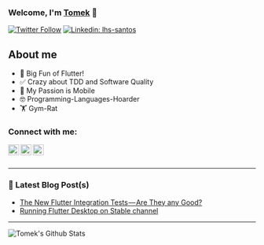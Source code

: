 ### Welcome, I'm [Tomek][website] 👋
[![Twitter Follow](https://img.shields.io/twitter/follow/tpolansk?label=Follow)](https://twitter.com/tpolansk)
[![Linkedin: lhs-santos](https://img.shields.io/badge/-Tomek%20Pola%C5%84ski-blue?style=flat-square&logo=Linkedin&logoColor=white&link=https://www.linkedin.com/in/tomaszpolanski/)](https://www.linkedin.com/in/ltomaszpolanski/)

## About me
- 🤯 Big Fun of Flutter!
- ✅ Crazy about TDD and Software Quality
- 📱  My Passion is Mobile
- 🤓 Programming-Languages-Hoarder
- 🏋 Gym-Rat

### Connect with me:
[<img align="left" alt="Tomek | Email" width="22px" src="https://cdn.jsdelivr.net/npm/simple-icons@v3/icons/gmail.svg" />][email]
[<img align="left" alt="Tomek | Twitter" width="22px" src="https://cdn.jsdelivr.net/npm/simple-icons@v3/icons/twitter.svg" />][twitter]
[<img align="left" alt="Tomek | LinkedIn" width="22px" src="https://cdn.jsdelivr.net/npm/simple-icons@v3/icons/linkedin.svg" />][linkedin]
<br />
<br />

---
### 📕 Latest Blog Post(s)
<!-- BLOG-POST-LIST:START -->
- [The New Flutter Integration Tests — Are They any Good?](https://tomek-polanski.medium.com/the-new-flutter-integration-tests-are-they-any-good-a7c0fc506d6b?source=rss-12240235795b------2)
- [Running Flutter Desktop on Stable channel](https://tomek-polanski.medium.com/running-flutter-desktop-on-stable-channel-c2ee38157e7b?source=rss-12240235795b------2)
<!-- BLOG-POST-LIST:END -->

---

<img align="left" alt="Tomek's Github Stats" src="https://github-readme-stats.vercel.app/api?username=tomaszpolanski&show_icons=true&hide_border=true" />


[website]: https://tomek-polanski.com/
[beta_website]: https://tomaszpolanski.github.io/profile/#/
[twitter]: https://twitter.com/tpolansk
[linkedin]: https://www.linkedin.com/in/tomaszpolanski/
[email]: mailto:polanski.tomek@gmail.com

<!--- Thanks codeSTACKr (https://www.youtube.com/watch?v=ECuqb5Tv9qI) for nice tutorial on how to create nice Github profile page --->